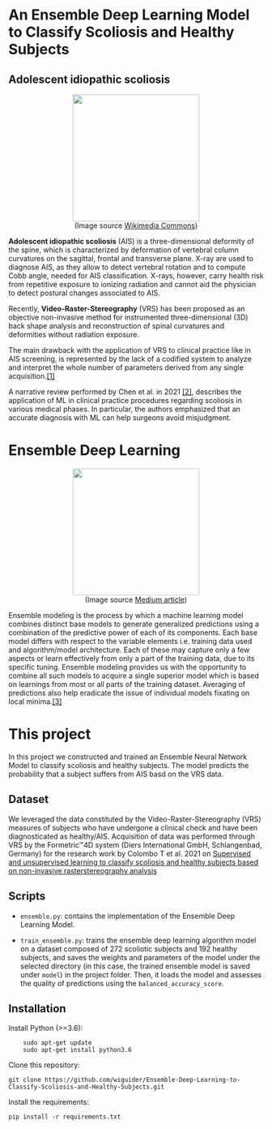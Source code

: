 # **An Ensemble Deep Learning Model to Classify Scoliosis and Healthy Subjects**

## **Adolescent idiopathic scoliosis**

<p align="center">
  <img src="https://upload.wikimedia.org/wikipedia/commons/c/c0/Scoliosis_%2815-year-old%29.jpg" width="250">
  <br>
  (Image source <a href="https://commons.wikimedia.org/"> Wikimedia Commons</a>)
</p>

**Adolescent idiopathic scoliosis** (AIS) is a three-dimensional deformity of the spine, which is characterized by deformation of vertebral column curvatures on the sagittal, frontal and transverse plane. X-ray are used to diagnose AIS, as they allow to detect vertebral rotation and to compute Cobb angle, needed for AIS classification. X-rays, however, carry health risk from repetitive exposure to ionizing radiation and cannot aid the physician to detect postural changes associated to AIS.

Recently, **Video-Raster-Stereography** (VRS) has been proposed as an objective non-invasive method for instrumented three-dimensional (3D) back shape analysis and reconstruction of spinal curvatures and deformities without radiation exposure.

The main drawback with the application of VRS to clinical practice like in AIS screening, is represented by the lack of a codified system to analyze and interpret the whole number of parameters derived from any single acquisition.[[1]](https://journals.plos.org/plosone/article?id=10.1371/journal.pone.0261511)

A narrative review performed by Chen et al. in 2021 [[2]](https://atm.amegroups.com/article/view/60113/html), describes the application of ML in clinical practice procedures regarding scoliosis in various medical phases. In particular, the authors emphasized that an accurate diagnosis with ML can help surgeons avoid misjudgment.

# **Ensemble Deep Learning**

<p align="center">
  <img src="https://miro.medium.com/max/1400/1*MxD8Kn_Rn9p_Au4MOGgsmg.png" width="250">
  <br>
  (Image source <a href="https://towardsdatascience.com/neural-networks-ensemble-33f33bea7df3">Medium article</a>)
</p>

Ensemble modeling is the process by which a machine learning model combines distinct base models to generate generalized predictions using a combination of the predictive power of each of its components. Each base model differs with respect to the variable elements i.e. training data used and algorithm/model architecture. Each of these may capture only a few aspects or learn effectively from only a part of the training data, due to its specific tuning. Ensemble modeling provides us with the opportunity to combine all such models to acquire a single superior model which is based on learnings from most or all parts of the training dataset. Averaging of predictions also help eradicate the issue of individual models fixating on local minima.[[3]](https://www.analyticsvidhya.com/blog/2021/10/ensemble-modeling-for-neural-networks-using-large-datasets-simplified/)

# **This project**

In this project we constructed and trained an Ensemble Neural Network Model to classify scoliosis and healthy subjects. The model predicts the probability that a subject suffers from AIS basd on the VRS data.

## Dataset

We leveraged the data constituted by the Video-Raster-Stereography (VRS) measures of subjects who have undergone a clinical check and have been diagnosticated as healthy/AIS. Acquisition of data was performed through VRS by the Formetric™4D system (Diers International GmbH, Schlangenbad, Germany) for the research work by Colombo T et al. 2021 on [Supervised and unsupervised learning to classify scoliosis and healthy subjects based on non-invasive rasterstereography analysis](https://journals.plos.org/plosone/article?id=10.1371/journal.pone.0261511)

## Scripts

* ``ensemble.py``: contains the implementation of the Ensemble Deep Learning Model.

* ``train_ensemble.py``: trains the ensemble deep learning algorithm model on a dataset composed of 272 scoliotic subjects and 192 healthy subjects, and saves the weights and parameters of the model under the selected directory (in this case, the trained ensemble model is saved under ``model``) in the project folder. Then, it loads the model and assesses the quality of predictions using the ``balanced_accuracy_score``.

## Installation

Install Python (>=3.6):

```
    sudo apt-get update
    sudo apt-get install python3.6
```

Clone this repository:

```
git clone https://github.com/wiguider/Ensemble-Deep-Learning-to-Classify-Scoliosis-and-Healthy-Subjects.git
```

Install the requirements:

```
pip install -r requirements.txt
```
